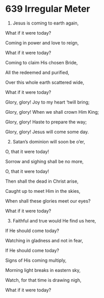 # 639 Irregular Meter

1.  Jesus is coming to earth again,

What if it were today?

Coming in power and love to reign,

What if it were today?

Coming to claim His chosen Bride,

All the redeemed and purified,

Over this whole earth scattered wide,

What if it were today?

Glory, glory! Joy to my heart ‘twill bring;

Glory, glory! When we shall crown Him King;

Glory, glory! Haste to prepare the way;

Glory, glory! Jesus will come some day.

2.  Satan’s dominion will soon be o’er,

O, that it were today!

Sorrow and sighing shall be no more,

O, that it were today!

Then shall the dead in Christ arise,

Caught up to meet Him in the skies,

When shall these glories meet our eyes?

What if it were today?

3.  Faithful and true would He find us here,

If He should come today?

Watching in gladness and not in fear,

If He should come today?

Signs of His coming multiply,

Morning light breaks in eastern sky,

Watch, for that time is drawing nigh,

What if it were today?

